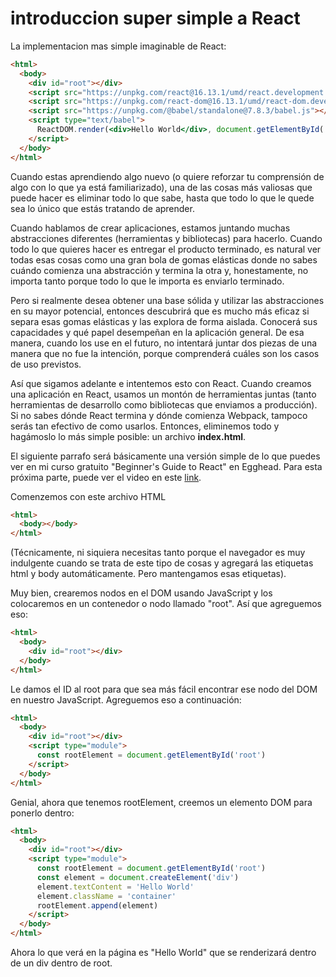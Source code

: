 # introduccion super simple a React

La implementacion mas simple imaginable de React: 

```html
<html>
  <body>
    <div id="root"></div>
    <script src="https://unpkg.com/react@16.13.1/umd/react.development.js"></script>
    <script src="https://unpkg.com/react-dom@16.13.1/umd/react-dom.development.js"></script>
    <script src="https://unpkg.com/@babel/standalone@7.8.3/babel.js"></script>
    <script type="text/babel">
      ReactDOM.render(<div>Hello World</div>, document.getElementById('root'))
    </script>
  </body>
</html>
```

Cuando estas aprendiendo algo nuevo (o quiere reforzar tu comprensión de algo con lo que ya está familiarizado), una de las cosas más valiosas que puede hacer es eliminar todo lo que sabe, hasta que todo lo que le quede sea lo único que estás tratando de aprender.

Cuando hablamos de crear aplicaciones, estamos juntando muchas abstracciones diferentes (herramientas y bibliotecas) para hacerlo. Cuando todo lo que quieres hacer es entregar el producto terminado, es natural ver todas esas cosas como una gran bola de gomas elásticas donde no sabes cuándo comienza una abstracción y termina la otra y, honestamente, no importa tanto porque todo lo que le importa es enviarlo terminado.

Pero si realmente desea obtener una base sólida y utilizar las abstracciones en su mayor potencial, entonces descubrirá que es mucho más eficaz si separa esas gomas elásticas y las explora de forma aislada. Conocerá sus capacidades y qué papel desempeñan en la aplicación general. De esa manera, cuando los use en el futuro, no intentará juntar dos piezas de una manera que no fue la intención, porque comprenderá cuáles son los casos de uso previstos.

Así que sigamos adelante e intentemos esto con React. Cuando creamos una aplicación en React, usamos un montón de herramientas juntas (tanto herramientas de desarrollo como bibliotecas que enviamos a producción). Si no sabes dónde React termina y dónde comienza Webpack, tampoco serás tan efectivo de como usarlos. Entonces, eliminemos todo y hagámoslo lo más simple posible: un archivo **index.html**.

El siguiente parrafo será básicamente una versión simple de lo que puedes ver en mi curso gratuito "Beginner's Guide to React" en Egghead. Para esta próxima parte, puede ver el video en este [link](https://egghead.io/lessons/react-create-a-user-interface-with-vanilla-javascript-and-dom?af=5236ad).

Comenzemos con este archivo HTML

```html
<html>
  <body></body>
</html>
```

(Técnicamente, ni siquiera necesitas tanto porque el navegador es muy indulgente cuando se trata de este tipo de cosas y agregará las etiquetas html y body automáticamente. Pero mantengamos esas etiquetas).

Muy bien, crearemos nodos en el DOM usando JavaScript y los colocaremos en un contenedor o nodo llamado "root". Así que agreguemos eso:

```html
<html>
  <body>
    <div id="root"></div>
  </body>
</html>
```

Le damos el ID al root para que sea más fácil encontrar ese nodo del DOM en nuestro JavaScript. Agreguemos eso a continuación:

```html
<html>
  <body>
    <div id="root"></div>
    <script type="module">
      const rootElement = document.getElementById('root')
    </script>
  </body>
</html>
```

Genial, ahora que tenemos rootElement, creemos un elemento DOM para ponerlo dentro:

```html
<html>
  <body>
    <div id="root"></div>
    <script type="module">
      const rootElement = document.getElementById('root')
      const element = document.createElement('div')
      element.textContent = 'Hello World'
      element.className = 'container'
      rootElement.append(element)
    </script>
  </body>
</html>
```

Ahora lo que verá en la página es "Hello World" que se renderizará dentro de un div dentro de root.

